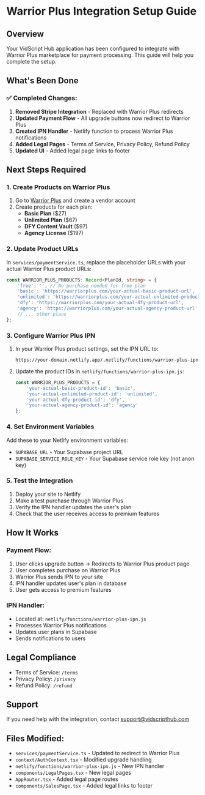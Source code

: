 # Warrior Plus Integration Setup Guide

## Overview
Your VidScript Hub application has been configured to integrate with Warrior Plus marketplace for payment processing. This guide will help you complete the setup.

## What's Been Done

### ✅ Completed Changes:
1. **Removed Stripe Integration** - Replaced with Warrior Plus redirects
2. **Updated Payment Flow** - All upgrade buttons now redirect to Warrior Plus
3. **Created IPN Handler** - Netlify function to process Warrior Plus notifications
4. **Added Legal Pages** - Terms of Service, Privacy Policy, Refund Policy
5. **Updated UI** - Added legal page links to footer

## Next Steps Required

### 1. Create Products on Warrior Plus
1. Go to [Warrior Plus](https://warriorplus.com/) and create a vendor account
2. Create products for each plan:
   - **Basic Plan** ($27)
   - **Unlimited Plan** ($67) 
   - **DFY Content Vault** ($97)
   - **Agency License** ($197)

### 2. Update Product URLs
In `services/paymentService.ts`, replace the placeholder URLs with your actual Warrior Plus product URLs:

```typescript
const WARRIOR_PLUS_PRODUCTS: Record<PlanId, string> = {
    'free': '', // No purchase needed for free plan
    'basic': 'https://warriorplus.com/your-actual-basic-product-url',
    'unlimited': 'https://warriorplus.com/your-actual-unlimited-product-url',
    'dfy': 'https://warriorplus.com/your-actual-dfy-product-url',
    'agency': 'https://warriorplus.com/your-actual-agency-product-url',
    // ... other plans
};
```

### 3. Configure Warrior Plus IPN
1. In your Warrior Plus product settings, set the IPN URL to:
   ```
   https://your-domain.netlify.app/.netlify/functions/warrior-plus-ipn
   ```
2. Update the product IDs in `netlify/functions/warrior-plus-ipn.js`:
   ```javascript
   const WARRIOR_PLUS_PRODUCTS = {
       'your-actual-basic-product-id': 'basic',
       'your-actual-unlimited-product-id': 'unlimited',
       'your-actual-dfy-product-id': 'dfy',
       'your-actual-agency-product-id': 'agency'
   };
   ```

### 4. Set Environment Variables
Add these to your Netlify environment variables:
- `SUPABASE_URL` - Your Supabase project URL
- `SUPABASE_SERVICE_ROLE_KEY` - Your Supabase service role key (not anon key)

### 5. Test the Integration
1. Deploy your site to Netlify
2. Make a test purchase through Warrior Plus
3. Verify the IPN handler updates the user's plan
4. Check that the user receives access to premium features

## How It Works

### Payment Flow:
1. User clicks upgrade button → Redirects to Warrior Plus product page
2. User completes purchase on Warrior Plus
3. Warrior Plus sends IPN to your site
4. IPN handler updates user's plan in database
5. User gets access to premium features

### IPN Handler:
- Located at: `netlify/functions/warrior-plus-ipn.js`
- Processes Warrior Plus notifications
- Updates user plans in Supabase
- Sends notifications to users

## Legal Compliance
- Terms of Service: `/terms`
- Privacy Policy: `/privacy` 
- Refund Policy: `/refund`

## Support
If you need help with the integration, contact support@vidscripthub.com

## Files Modified:
- `services/paymentService.ts` - Updated to redirect to Warrior Plus
- `context/AuthContext.tsx` - Modified upgrade handling
- `netlify/functions/warrior-plus-ipn.js` - New IPN handler
- `components/LegalPages.tsx` - New legal pages
- `AppRouter.tsx` - Added legal page routes
- `components/SalesPage.tsx` - Added legal links to footer

